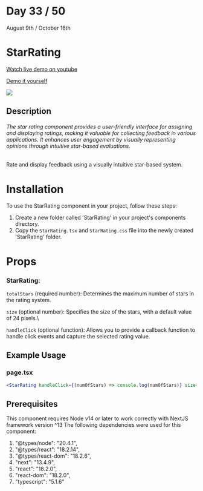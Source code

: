 # Day 33 / 50

August 9th / October 16th

# StarRating
<a href="https://youtu.be/YjLM6zQjXoQ" target="_blank">Watch live demo on youtube</a>

<a href="https:/ / 50daysofcomponents.netlify.app/StarRating" target="_blank">Demo it yourself</a>

<a href="https:/ / 50daysofcomponents.netlify.app/StarRating" target="_blank"><img src="https://cdn.discordapp.com/attachments/715319623637270638/1138861548849332326/image.png"/></a>  

## Description 

###### The star rating component provides a user-friendly interface for assigning and displaying ratings, making it valuable for collecting feedback in various applications. It enhances user engagement by visually representing opinions through intuitive star-based evaluations.

Rate and display feedback using a visually intuitive star-based system.

# Installation 

To use the StarRating component in your project, follow these steps:

1. Create a new folder called 'StarRating' in your project's components directory.
2. Copy the `StarRating.tsx` and `StarRating.css` file into the newly created 'StarRating' folder.

# Props 
### StarRating:
`totalStars` (required number): Determines the maximum number of stars in the rating system.

`size` (optional number): Specifies the size of the stars, with a default value of 24 pixels.\

`handleClick` (optional function): Allows you to provide a callback function to handle click events and capture the selected rating value.

## Example Usage
### page.tsx
```jsx
<StarRating handleClick={(numOfStars) => console.log(numOfStars)} size={40} totalStars={10} />
```

## Prerequisites
This component requires Node v14 or later to work correctly with NextJS framework version ^13
The following dependencies were used for this component:
1. "@types/node": "20.4.1",
2. "@types/react": "18.2.14",
3. "@types/react-dom": "18.2.6",
4. "next": "13.4.9",
5. "react": "18.2.0",
6. "react-dom": "18.2.0",
7. "typescript": "5.1.6"

